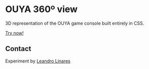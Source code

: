 # OUYA 360º view
3D representation of the OUYA game console built entirely in CSS.

[Try now!](http://llinares.github.com/ouya-360deg/)

## Contact
Experiment by [Leandro Linares](http://leanlinares.me)